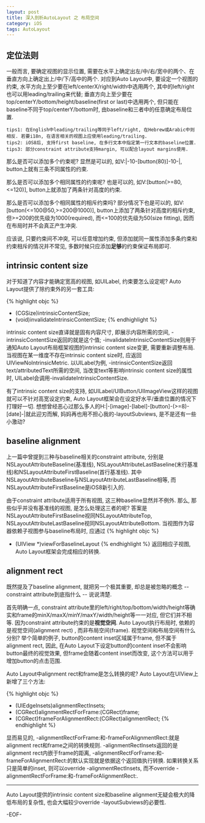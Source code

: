 ```yaml
---
layout: post
title: 深入剖析AutoLayout 之 布局空间
category: iOS
tags: AutoLayout
---
```


## 定位法则

一般而言, 要确定视图的显示位置, 需要在水平上确定出左/中/右/宽中的两个、在垂直方向上确定出上/中/下/高中的两个. 对应到Auto Layout中, 要设定一个视图的约束, 水平方向上至少要在left/centerX/right/width中选用两个, 其中的left/right也可以用leading/trailing来代替; 垂直方向上至少要在top/centerY/bottom/height/baseline(first or last)中选用两个, 但只能在baseline不同于top/centerY/bottom时, 由baseline和三者中的任意确定布局位置.

    tips1: 在English中leading/trailing等同于left/right, 在Hebrew或Arabic中则相反. 若要i18n, 在语言相关的视图上应使用leading/trailing.
    tips2: iOS8后, 支持first baseline, 在多行文本中指定第一行文本的baseline位置.
    tips3: 部分constraint attribute支持margin, 可以配合layout margins使用.

那么是否可以添加多个约束呢? 显然是可以的, 如V:\|-10-[button(80)]-10-\|, button上就有三条不同属性的约束. 

那么是否可以添加多个相同属性的约束呢? 也是可以的, 如V:[button(>=80,<=120)], button上就添加了两条针对高度的约束. 

那么是否可以添加多个相同属性的相斥约束吗? 部分情况下也是可以的, 如V:[button(<=100@50,>=200@1000)], button上添加了两条针对高度的相斥约束, 但>=200的优先级为1000(required), 而<=100的优先级为50(size fitting), 因而在布局时并不会真正产生冲突.

应该说, 只要约束间不冲突, 可以任意增加约束, 但添加就同一属性添加多条约束和约束相斥的情况并不常见, 多数时候只应添加**足够**的约束保证布局即可.


## intrinsic content size

对于知道了内容才能确定宽高的视图, 如UILabel, 约束要怎么设定呢? Auto Layout提供了除约束外的另一套工具:

{% highlight objc %}
- (CGSize)intrinsicContentSize;
- (void)invalidateIntrinsicContentSize;
{% endhighlight %}

intrinsic content size直译就是固有内容尺寸, 即展示内容所需的空间, -intrinsicContentSize返回的就是这个值; -invalidateIntrinsicContentSize则用于通知Auto Layout布局框架视图的intrinsic content size变更, 需要重新调整布局. 当视图在某一维度不存在intrinsic content size时, 应返回UIViewNoIntrinsicMetric. 以UILabel为例, -intrinsicContentSize返回text/attributedText所需的空间, 当改变text等影响intrinsic content size的属性时, UILabel会调用-invalidateIntrinsicContentSize.

有了intrinsic content size的支持, 如UILabel/UIButton/UIImageView这样的视图就可以不针对高宽设定约束, Auto Layout框架会在设定好水平/垂直位置的情况下打理好一切. 想想曾经恶心过那么多人的H:\|-[image]-[label]-[button]-(>=8)-[date]-\|就此迎刃而解, 妈妈再也用不担心我的-layoutSubviews, 是不是还有一些小激动?


## baseline alignment

上一篇中曾提到三种与baseline相关的constraint attribute, 分别是NSLayoutAttributeBaseline(基准线), NSLayoutAttributeLastBaseline(末行基准线)和NSLayoutAttributeFirstBaseline(首行基准线). 其中NSLayoutAttributeBaseline与NSLayoutAttributeLastBaseline相等, 而NSLayoutAttributeFirstBaseline是iOS8新引入的.

由于constraint attribute适用于所有视图, 这三种baseline显然并不例外. 那么, 那些似乎并没有基准线的视图, 是怎么处理这三者的呢? 答案是NSLayoutAttributeFirstBaseline视同NSLayoutAttributeTop, NSLayoutAttributeLastBaseline视同NSLayoutAttributeBottom. 当视图作为容器依赖子视图参与baseline布局时, 应通过
{% highlight objc %}
- (UIView *)viewForBaselineLayout
{% endhighlight %}
返回相应子视图, Auto Layout框架会完成相应的转换.


## alignment rect

既然提及了baseline alignment, 就把另一个极其重要, 却总是被忽略的概念 -- constraint attribute到底指什么 -- 说说清楚.

首先明确一点, constraint attribute里的left/right/top/bottom/width/height等确实和frame的minX/maxX/minY/maxY/width/height等一一对应, 但它们并不相等. 因为constraint attribute约束的是**视觉空间**. Auto Layout执行布局时, 依赖的是视觉空间(alignment rect) , 而非布局空间(frame). 视觉空间和布局空间有什么分别? 举个简单的例子, button的content inset区域属于frame, 但不属于alignment rect, 因此, 在Auto Layout下设定button的content inset不会影响button最终的视觉效果, 但frame会随着content inset而改变, 这个方法可以用于增加button的点击范围.

Auto Layout中alignment rect和frame是怎么转换的呢? Auto Layout在UIView上新增了三个方法:

{% highlight objc %}
- (UIEdgeInsets)alignmentRectInsets;
- (CGRect)alignmentRectForFrame:(CGRect)frame;
- (CGRect)frameForAlignmentRect:(CGRect)alignmentRect;
{% endhighlight %}

显而易见的, -alignmentRectForFrame:和-frameForAlignmentRect:就是alignment rect和frame之间的转换规则. -alignmentRectInsets返回的是alignment rect内嵌于frame的距离, -alignmentRectForFrame:和-frameForAlignmentRect:的默认实现就是依据这个返回值执行转换. 如果转换关系只是简单的inset, 则可以override -alignmentRectInsets, 而不override -alignmentRectForFrame:和-frameForAlignmentRect:.

- - -

Auto Layout提供的intrinsic content size和baseline alignment无疑会极大的降低布局的复杂性, 也会大幅较少override -layoutSubviews的必要性.

-EOF-
